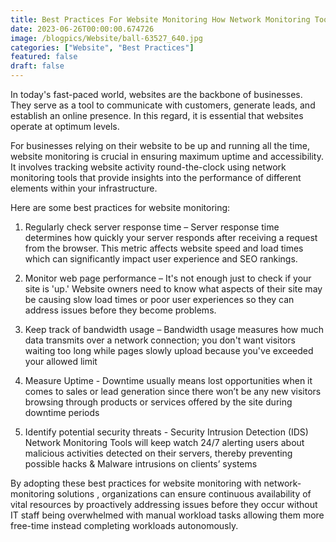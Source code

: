 ```yaml
---
title: Best Practices For Website Monitoring How Network Monitoring Tools Can Help
date: 2023-06-26T00:00:00.674726
image: /blogpics/Website/ball-63527_640.jpg
categories: ["Website", "Best Practices"]
featured: false
draft: false
---
```

In today's fast-paced world, websites are the backbone of businesses. They serve as a tool to communicate with customers, generate leads, and establish an online presence. In this regard, it is essential that websites operate at optimum levels.

For businesses relying on their website to be up and running all the time, website monitoring is crucial in ensuring maximum uptime and accessibility. It involves tracking website activity round-the-clock using network monitoring tools that provide insights into the performance of different elements within your infrastructure.

Here are some best practices for website monitoring:

1. Regularly check server response time – Server response time determines how quickly your server responds after receiving a request from the browser. This metric affects website speed and load times which can significantly impact user experience and SEO rankings.

2. Monitor web page performance – It's not enough just to check if your site is 'up.' Website owners need to know what aspects of their site may be causing slow load times or poor user experiences so they can address issues before they become problems.

3. Keep track of bandwidth usage – Bandwidth usage measures how much data transmits over a network connection; you don't want visitors waiting too long while pages slowly upload because you've exceeded your allowed limit

4. Measure Uptime - Downtime usually means lost opportunities when it comes to sales or lead generation since there won’t be any new visitors browsing through products or services offered by the site during downtime periods

5. Identify potential security threats - Security Intrusion Detection (IDS) Network Monitoring Tools will keep watch 24/7 alerting users about malicious activities detected on their servers, thereby preventing possible hacks & Malware intrusions on clients’ systems 

By adopting these best practices for website monitoring with network-monitoring solutions , organizations can ensure continuous availability of vital resources by proactively addressing issues before they occur without IT staff being overwhelmed with manual workload tasks allowing them more free-time instead completing workloads autonomously.